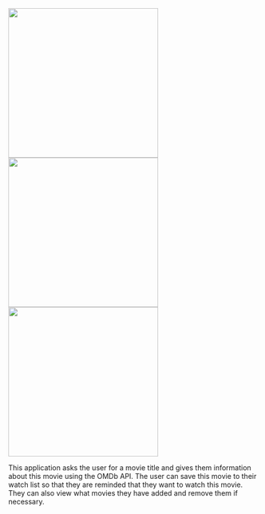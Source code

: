 <img src="https://cloud.githubusercontent.com/assets/9742900/20432715/c32d2b26-ada0-11e6-8bd5-1a3c330e6f88.png" width="300">
<img src="https://cloud.githubusercontent.com/assets/9742900/20432716/c33e973a-ada0-11e6-90ee-27ddb97fcfa9.png" width="300">
<img src="https://cloud.githubusercontent.com/assets/9742900/20432717/c34a41fc-ada0-11e6-8e18-4c7b6b0ef756.png" width="300">

This application asks the user for a movie title and gives them information about this movie using the OMDb API. The user can save this movie to their watch list so that they are reminded that they want to watch this movie. They can also view what movies they have added and remove them if necessary.
